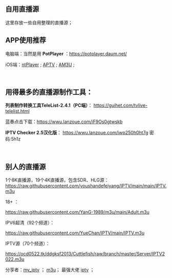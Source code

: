 ## 自用直播源


这里存放一些自用整理的直播源；



## APP使用推荐


电脑端：当然是用 **PotPlayer** ：https://potplayer.daum.net/

iOS端：[ntPlayer](https://apps.apple.com/cn/app/ntplayer/id1613758141) ;  [APTV](https://apps.apple.com/cn/app/aptv/id1630403500)  ;  [AM3U](https://apps.apple.com/cn/app/am3u/id6443454388) ; 



​			

## 用得最多的直播源制作工具：

**列表制作转换工具TeleList-2.4.1（PC端）**： https://guihet.com/tvlive-telelist.html

蓝奏点击下载：https://wwu.lanzoue.com/iF9Os0gtwskb

**IPTV Checker 2.5汉化版**： https://wwu.lanzoue.com/iwp250h0ht7g  密码:5h1z

​			
## 别人的直播源


1个8K直播源，19个4K直播源，包含SDR、HLG源：
https://raw.githubusercontent.com/youshandefeiyang/IPTV/main/main/IPTV.m3u 

18+ ：

https://raw.githubusercontent.com/YanG-1989/m3u/main/Adult.m3u

IPV6超清（92个频道）：

https://raw.githubusercontent.com/YueChan/IPTV/main/IPTV.m3u

IPTV源（70个频道）：

https://ocd0522.tk/ddgksf2013/Cuttlefish/raw/branch/master/Server/IPTV2022.m3u

分享者：[my_iptv](https://github.com/addlew/my_iptv) ； [m3u](https://github.com/YanG-1989/m3u)；  最强大佬  [iptv](https://github.com/iptv-org/iptv) ； 

